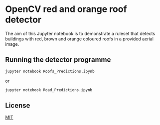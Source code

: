 # OpenCV red and orange roof detector

The aim of this Jupyter notebook is to demonstrate a ruleset that detects buildings with red, brown and orange coloured roofs in a provided aerial image.

## Running the detector programme
 
```bash
jupyter notebook Roofs_Predictions.ipynb
```
or

```bash
jupyter notebook Road_Predictions.ipynb
```

## License
[MIT](https://choosealicense.com/licenses/mit/)
